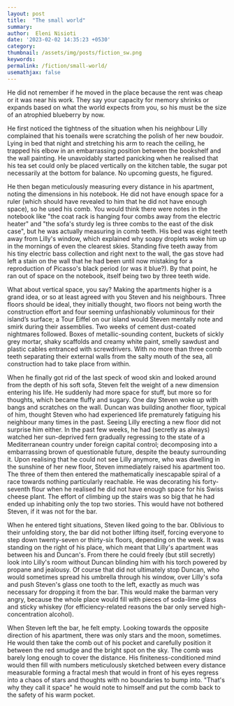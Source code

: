 ```yaml
---
layout: post
title:  "The small world"
summary: 
author:  Eleni Nisioti
date: '2023-02-02 14:35:23 +0530'
category: 
thumbnail: /assets/img/posts/fiction_sw.png
keywords: 
permalink: /fiction/small-world/
usemathjax: false
---
```

He did not remember if he moved in the place because the rent was cheap or it was near his work. They say your capacity for memory shrinks or expands based on what the world expects from you, so his must be the size of an atrophied blueberry by now.

He first noticed the tightness of the situation when his neighbour Lilly complained that his toenails were scratching the polish of her new boudoir. Lying in bed that night and stretching his arm to reach the ceiling, he trapped his elbow in an embarrassing position between the bookshelf and the wall painting. He unavoidably started panicking when he realised that his tea set could only be placed vertically on the kitchen table, the sugar pot necessarily at the bottom for balance. No upcoming guests, he figured.

He then began meticulously measuring every distance in his apartment, noting the dimensions in his notebook. He did not have enough space for a ruler (which should have revealed to him that he did not have enough space), so he used his comb. You would think there were notes in the notebook like "the coat rack is hanging four combs away from the electric heater" and "the sofa's sturdy leg is three combs to the east of the disk case", but he was actually measuring in comb teeth. His bed was eight teeth away from Lilly's window, which explained why soapy droplets woke him up in the mornings of even the clearest skies. Standing five teeth away from his tiny electric bass collection and right next to the wall, the gas stove had left a stain on the wall that he had been until now mistaking for a reproduction of Picasso's black period (or was it blue?). By that point, he ran out of space on the notebook, itself being two by three teeth wide.

What about vertical space, you say? Making the apartments higher is a grand idea, or so at least agreed with you Steven and his neighbours. Three floors should be ideal, they initially thought, two floors not being worth the construction effort and four seeming unfashionably voluminous for their island’s surface; a Tour Eiffel on our island would Steven mentally note and smirk during their assemblies. Two weeks of cement dust-coated nightmares followed. Boxes of metallic-sounding content, buckets of sickly grey mortar, shaky scaffolds and creamy white paint, smelly sawdust and plastic cables entranced with screwdrivers. With no more than three comb teeth separating their external walls from the salty mouth of the sea, all construction had to take place from within.

When he finally got rid of the last speck of wood skin and looked around from the depth of his soft sofa, Steven felt the weight of a new dimension entering his life. He suddenly had more space for stuff, but more so for thoughts, which became fluffy and sugary. One day Steven woke up with bangs and scratches on the wall. Duncan was building another floor, typical of him, thought Steven who had experienced life prematurely fatiguing his neighbour many times in the past. Seeing Lilly erecting a new floor did not surprise him either. In the past few weeks, he had (secretly as always) watched her sun-deprived fern gradually regressing to the state of a Mediterranean country under foreign capital control; decomposing into a embarrassing brown of questionable future, despite the beauty surrounding it. Upon realising that he could not see Lilly anymore, who was dwelling in the sunshine of her new floor, Steven immediately raised his apartment too. The three of them then entered the mathematically inescapable spiral of a race towards nothing particularly reachable. He was decorating his forty-seventh flour when he realised he did not have enough space for his Swiss cheese plant. The effort of climbing up the stairs was so big that he had ended up inhabiting only the top two stories. This would have not bothered Steven, if it was not for the bar.

When he entered tight situations, Steven liked going to the bar. Oblivious to their unfolding story, the bar did not bother lifting itself, forcing everyone to step down twenty-seven or thirty-six floors, depending on the week. It was standing on the right of his place, which meant that Lilly's apartment was between his and Duncan's. From there he could freely (but still secretly) look into Lilly's room without Duncan blinding him with his torch powered by propane and jealousy. Of course that did not ultimately stop Duncan, who would sometimes spread his umbrella through his window, over Lilly's sofa and push Steven's glass one tooth to the left, exactly as much was necessary for dropping it from the bar. This would make the barman very angry, because the whole place would fill with pieces of soda-lime glass and sticky whiskey (for efficiency-related reasons the bar only served high-concentration alcohol).

When Steven left the bar, he felt empty. Looking towards the opposite direction of his apartment, there was only stars and the moon, sometimes. He would then take the comb out of his pocket and carefully position it between the red smudge and the bright spot on the sky. The comb was barely long enough to cover the distance. His finiteness-conditioned mind would then fill with numbers meticulously sketched between every distance measurable forming a fractal mesh that would in front of his eyes regress into a chaos of stars and thoughts with no boundaries to bump into. "That's why they call it space" he would note to himself and put the comb back to the safety of his warm pocket.




